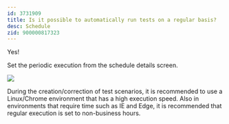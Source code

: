 ```yaml
---
id: 3731909
title: Is it possible to automatically run tests on a regular basis?
desc: Schedule
zid: 900000817323
---
```


Yes!

Set the periodic execution from the schedule details screen.

![](https://downloads.intercomcdn.com/i/o/192045797/f66e6c993846c272061759a4/%E3%82%B9%E3%82%AF%E3%83%AA%E3%83%BC%E3%83%B3%E3%82%B7%E3%83%A7%E3%83%83%E3%83%88+2020-03-13+3.51.13.png)

During the creation/correction of test scenarios, it is recommended to use a Linux/Chrome environment that has a high execution speed. Also in environments that require time such as IE and Edge, it is recommended that regular execution is set to non-business hours. <br>
